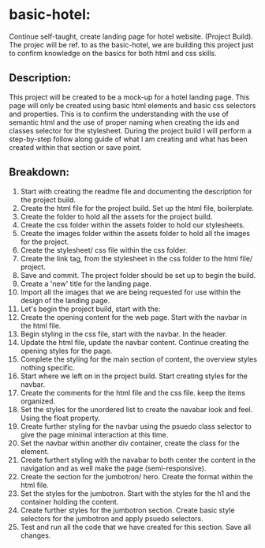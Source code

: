 # basic-hotel:
Continue self-taught, create landing page for hotel website. (Project Build).
The projec will be ref. to as the basic-hotel, we are building this project just to confirm knowledge on the basics for both html and css skills. 

## Description:
This project will be created to be a mock-up for a hotel landing page. This page will only be created using basic html elements and basic css selectors and properties. This is to confirm the understanding with the use of semantic html and the use of proper naming when creating the ids and classes selector for the stylesheet. During the project build I will perform a step-by-step follow along guide of what I am creating and what has been created within that section or save point. 

## Breakdown:

1. Start with creating the readme file and documenting the description for the project build.
2. Create the html file for the project build. Set up the html file, boilerplate.
3. Create the folder to hold all the assets for the project build. 
4. Create the css folder within the assets folder to hold our stylesheets.
5. Create the images folder within the assets folder to hold all the images for the project.
6. Create the stylesheet/ css file within the css folder.
7. Create the link tag, from the stylesheet in the css folder to the html file/ project.
8. Save and commit. The project folder should be set up to begin the build.
9. Create a 'new' title for the landing page. 
10. Import all the images that we are being requested for use within the design of the landing page.
11. Let's begin the project build, start with the: 
12. Create the opening content for the web page. Start with the navbar in the html file.
13. Begin styling in the css file, start with the navbar. In the header.
14. Update the html file, update  the navbar content. Continue creating the opening styles for the page.
15. Complete the styling for the main section of content, the overview styles nothing specific. 
16. Start where we left on in the project build. Start creating styles for the navbar.
17. Create the comments for the html file and the css file. keep the items organized.
18. Set the styles for the unordered list to create the navabar look and feel. Using the float property.
19. Create further styling for the navbar using the psuedo class selector to give the page minimal interaction at this time.
20. Set the navbar within another div container, create the class for the element.
21. Create furthert styling with the navabar to both center the content in the navigation and as well make the page (semi-responsive).
22. Create the section for the jumbotron/ hero. Create the format within the html file.
23. Set the styles for the jumbotron. Start with the styles for the h1 and the container holding the content.
24. Create further styles for the jumbotron section. Create basic style selectors for the jumbotron and apply psuedo selectors.
25. Test and run all the code that we have created for this section. Save all changes.